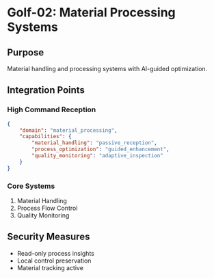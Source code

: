 # Golf-02: Material Processing Systems

## Purpose

Material handling and processing systems with AI-guided optimization.

## Integration Points

### High Command Reception

```json
{
    "domain": "material_processing",
    "capabilities": {
        "material_handling": "passive_reception",
        "process_optimization": "guided_enhancement",
        "quality_monitoring": "adaptive_inspection"
    }
}
```

### Core Systems

1. Material Handling
2. Process Flow Control
3. Quality Monitoring

## Security Measures

- Read-only process insights
- Local control preservation
- Material tracking active